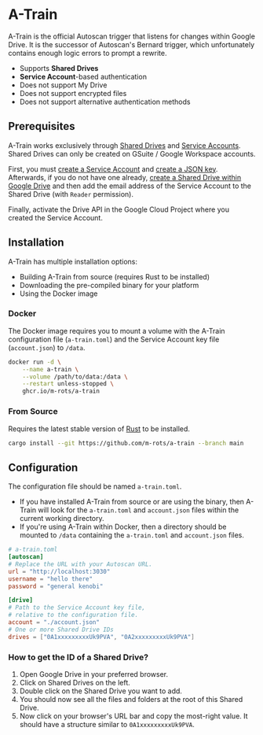 # A-Train

A-Train is the official Autoscan trigger that listens for changes within Google Drive.
It is the successor of Autoscan's Bernard trigger, which unfortunately contains enough logic errors to prompt a rewrite.

- Supports **Shared Drives**
- **Service Account**-based authentication
- Does not support My Drive
- Does not support encrypted files
- Does not support alternative authentication methods

## Prerequisites

A-Train works exclusively through [Shared Drives](https://support.google.com/a/answer/7212025) and [Service Accounts](https://cloud.google.com/iam/docs/service-accounts).
Shared Drives can only be created on GSuite / Google Workspace accounts.

First, you must [create a Service Account](https://cloud.google.com/iam/docs/creating-managing-service-accounts#iam-service-accounts-create-console) and [create a JSON key](https://cloud.google.com/iam/docs/creating-managing-service-account-keys#creating_service_account_keys).
Afterwards, if you do not have one already, [create a Shared Drive within Google Drive](https://support.google.com/a/users/answer/9310249) and then add the email address of the Service Account to the Shared Drive (with `Reader` permission).

Finally, activate the Drive API in the Google Cloud Project where you created the Service Account.

## Installation

A-Train has multiple installation options:

- Building A-Train from source (requires Rust to be installed)
- Downloading the pre-compiled binary for your platform
- Using the Docker image

### Docker

The Docker image requires you to mount a volume with the A-Train configuration file (`a-train.toml`) and the Service Account key file (`account.json`) to `/data`.

```bash
docker run -d \
    --name a-train \
    --volume /path/to/data:/data \
    --restart unless-stopped \
    ghcr.io/m-rots/a-train
```

### From Source

Requires the latest stable version of [Rust](https://www.rust-lang.org/tools/install) to be installed.

```bash
cargo install --git https://github.com/m-rots/a-train --branch main
```

## Configuration

The configuration file should be named `a-train.toml`.

- If you have installed A-Train from source or are using the binary, then A-Train will look for the `a-train.toml` and `account.json` files within the current working directory.
- If you're using A-Train within Docker, then a directory should be mounted to `/data` containing the `a-train.toml` and `account.json` files.

```toml
# a-train.toml
[autoscan]
# Replace the URL with your Autoscan URL.
url = "http://localhost:3030"
username = "hello there"
password = "general kenobi"

[drive]
# Path to the Service Account key file,
# relative to the configuration file.
account = "./account.json"
# One or more Shared Drive IDs
drives = ["0A1xxxxxxxxxUk9PVA", "0A2xxxxxxxxxUk9PVA"]
```

### How to get the ID of a Shared Drive?

1. Open Google Drive in your preferred browser.
2. Click on Shared Drives on the left.
3. Double click on the Shared Drive you want to add.
4. You should now see all the files and folders at the root of this Shared Drive.
5. Now click on your browser's URL bar and copy the most-right value.
It should have a structure similar to `0A1xxxxxxxxxUk9PVA`.